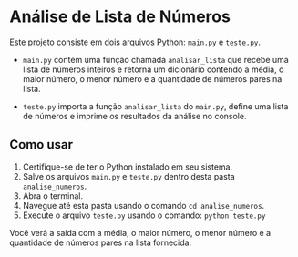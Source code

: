 # Análise de Lista de Números

Este projeto consiste em dois arquivos Python: `main.py` e `teste.py`.

- `main.py` contém uma função chamada `analisar_lista` que recebe uma lista de números inteiros e retorna um dicionário contendo a média, o maior número, o menor número e a quantidade de números pares na lista.

- `teste.py` importa a função `analisar_lista` do `main.py`, define uma lista de números e imprime os resultados da análise no console.

## Como usar

1. Certifique-se de ter o Python instalado em seu sistema.
2. Salve os arquivos `main.py` e `teste.py` dentro desta pasta `analise_numeros`.
3. Abra o terminal.
4. Navegue até esta pasta usando o comando `cd analise_numeros`.
5. Execute o arquivo `teste.py` usando o comando: `python teste.py`

Você verá a saída com a média, o maior número, o menor número e a quantidade de números pares na lista fornecida.
